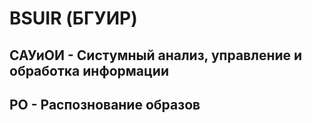 # BSUIR (БГУИР)
## САУиОИ - Систумный анализ, управление и обработка информации
## РО - Распознование образов